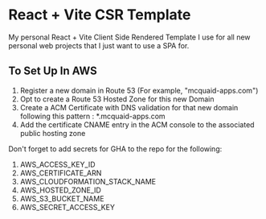 # React + Vite CSR Template

My personal React + Vite Client Side Rendered Template I use for all new personal web projects that I just want to use a SPA for.

## To Set Up In AWS

1. Register a new domain in Route 53 (For example, "mcquaid-apps.com")
2. Opt to create a Route 53 Hosted Zone for this new Domain
3. Create a ACM Certificate with DNS validation for that new domain following this pattern : \*.mcquaid-apps.com
4. Add the certificate CNAME entry in the ACM console to the associated public hosting zone

Don't forget to add secrets for GHA to the repo for the following:

1. AWS_ACCESS_KEY_ID
2. AWS_CERTIFICATE_ARN
3. AWS_CLOUDFORMATION_STACK_NAME
4. AWS_HOSTED_ZONE_ID
5. AWS_S3_BUCKET_NAME
6. AWS_SECRET_ACCESS_KEY
